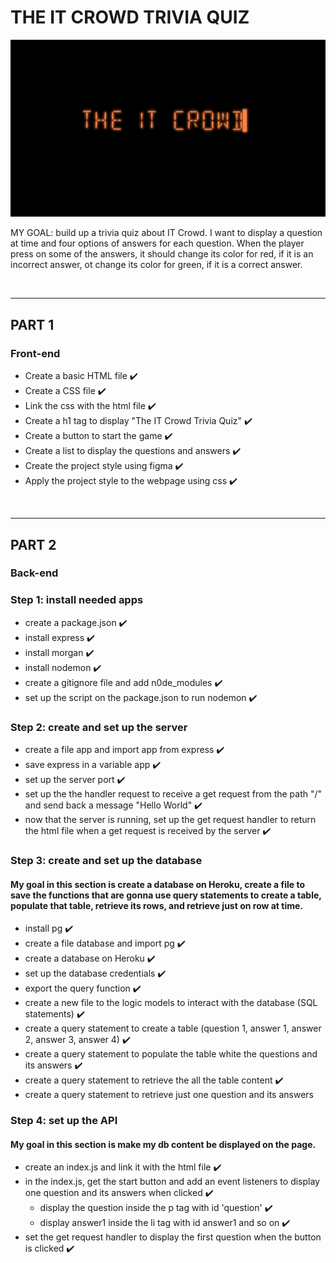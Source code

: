 # THE IT CROWD TRIVIA QUIZ

![the it crowd](./public/images/the_it_crowd.jpeg)

MY GOAL: build up a trivia quiz about IT Crowd. I want to display a question at time and four options of answers for each question. When the player press on some of the answers, it should change its color for red, if it is an incorrect answer, ot change its color for green, if it is a correct answer.

<br>
<hr />

## PART 1

### Front-end

- Create a basic HTML file ✔️
- Create a CSS file ✔️
- Link the css with the html file ✔️
- Create a h1 tag to display "The IT Crowd Trivia Quiz" ✔️
- Create a button to start the game ✔️
- Create a list to display the questions and answers ✔️
- Create the project style using figma ✔️
- Apply the project style to the webpage using css ✔️

<br>
<hr />

## PART 2

### Back-end

### Step 1: install needed apps

- create a package.json ✔️
- install express ✔️
- install morgan ✔️
- install nodemon ✔️
- create a gitignore file and add n0de_modules ✔️
- set up the script on the package.json to run nodemon ✔️

### Step 2: create and set up the server

- create a file app and import app from express ✔️
- save express in a variable app ✔️
- set up the server port ✔️
- set up the the handler request to receive a get request from the path "/" and send back a message "Hello World" ✔️
- now that the server is running, set up the get request handler to return the html file when a get request is received by the server ✔️

### Step 3: create and set up the database

#### My goal in this section is create a database on Heroku, create a file to save the functions that are gonna use query statements to create a table, populate that table, retrieve its rows, and retrieve just on row at time.

- install pg ✔️
- create a file database and import pg ✔️
- create a database on Heroku ✔️
- set up the database credentials ✔️
- export the query function ✔️
- create a new file to the logic models to interact with the database (SQL statements) ✔️
- create a query statement to create a table (question 1, answer 1, answer 2, answer 3, answer 4) ✔️
- create a query statement to populate the table white the questions and its answers ✔️
- create a query statement to retrieve the all the table content ✔️
- create a query statement to retrieve just one question and its answers

### Step 4: set up the API

#### My goal in this section is make my db content be displayed on the page.

- create an index.js and link it with the html file ✔️
- in the index.js, get the start button and add an event listeners to display one question and its answers when clicked ✔️
  - display the question inside the p tag with id 'question' ✔️
  - display answer1 inside the li tag with id answer1 and so on ✔️
- set the get request handler to display the first question when the button is clicked ✔️
